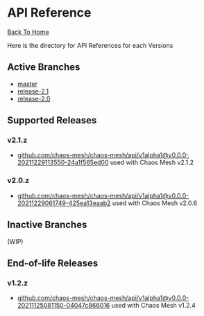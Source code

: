 # API Reference

[Back To Home](../)

Here is the directory for API References for each Versions

## Active Branches

- [master](./master)
- [release-2.1](./release-2.1)
- [release-2.0](./release-2.0)

## Supported Releases

### v2.1.z

- [github.com/chaos-mesh/chaos-mesh/api/v1alpha1@v0.0.0-20211229113550-24a1f565ed00](./v0.0.0-20211229113550-24a1f565ed00) used with Chaos Mesh v2.1.2

### v2.0.z

- [github.com/chaos-mesh/chaos-mesh/api/v1alpha1@v0.0.0-20211229061749-425ea13eaab2](./v0.0.0-20211229061749-425ea13eaab2) used with Chaos Mesh v2.0.6

## Inactive Branches

(WIP)

## End-of-life Releases

### v1.2.z

- [github.com/chaos-mesh/chaos-mesh/api/v1alpha1@v0.0.0-20211125081150-04047c866016](./v0.0.0-20211125081150-04047c866016) used with Chaos Mesh v1.2.4
